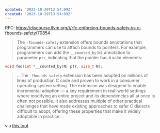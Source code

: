 ```yaml
---
updated: '2023-10-20T13:54:09Z'
created: '2023-10-20T13:54:09Z'
---
```

RFC: https://discourse.llvm.org/t/rfc-enforcing-bounds-safety-in-c-fbounds-safety/70854

> The `-fbounds-safety` extension offers bounds annotations that programmers can use to attach bounds to pointers. For example, programmers can add the `__counted_by(N)` annotation to parameter `ptr`, indicating that the pointer has `N` valid elements:

```cpp
void foo(int *__counted_by(N) ptr, size_t N);
```

> ...The `-fbounds-safety` extension has been adopted on millions of lines of production C code and proven to work in a consumer operating system setting. The extension was designed to enable incremental adoption — a key requirement in real-world settings where modifying an entire project and its dependencies all at once is often not possible. It also addresses multiple of other practical challenges that have made existing approaches to safer C dialects difficult to adopt, offering these properties that make it widely adoptable in practice:

via [this toot](https://elk.pwm.social/hachyderm.io/@fay59@tech.lgbt/110426446999250743)